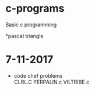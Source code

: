 # c-programs
Basic c programming

*pascal triangle

# 7-11-2017
* code chef problems  
		CLRL.C
        PERPALIN.c
        VILTRIBE.c